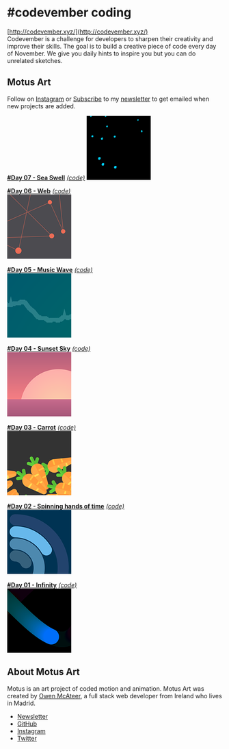 # #codevember coding
[http://codevember.xyz/](http://codevember.xyz/)  
Codevember is a challenge for developers to sharpen their creativity and improve their skills. The goal is to build a creative piece of code every day of November. We give you daily hints to inspire you but you can do unrelated sketches.

## Motus Art
Follow on [Instagram](https://www.instagram.com/Motus_Art/) or [Subscribe](http://eepurl.com/dmntwP) to my [newsletter](http://eepurl.com/dmntwP) to get emailed when new projects are added.


[**#Day 07 - Sea Swell**][day07] [*(code)*][day07code]
[![Day 07](../../assets/img/preview/week_05.png)][day07]

[**#Day 06 - Web**][day06] [*(code)*][day06code]  
[![Day 06](../../assets/img/preview/codevember/06.png)][day06]

[**#Day 05 - Music Wave**][day05] [*(code)*][day05code]  
[![Day 05](../../assets/img/preview/codevember/05.png)][day05]

[**#Day 04 - Sunset Sky**][day04] [*(code)*][day04code]  
[![Day 04](../../assets/img/preview/codevember/04.png)][day04]

[**#Day 03 - Carrot**][day03] [*(code)*][day03code]  
[![Day 03](../../assets/img/preview/codevember/03.png)][day03]

[**#Day 02 - Spinning hands of time**][day02] [*(code)*][day02code]  
[![Day 02](../../assets/img/preview/week_09.png)][day02]

[**#Day 01 - Infinity**][day01] [*(code)*][day01code]  
[![Day 01](../../assets/img/preview/codevember/01.png)][day01]

## About Motus Art

Motus is an art project of coded motion and animation. Motus Art was created by [Owen McAteer](https://owenmcateer.com/), a full stack web developer from Ireland who lives in Madrid.
* [Newsletter](http://eepurl.com/dmntwP)
* [GitHub](https://github.com/owenmcateer)
* [Instagram](https://www.instagram.com/Motus_Art/)
* [Twitter](https://twitter.com/omcateer)

[day01]: https://owenmcateer.github.io/Motus-Art/projects/codevember/01.html
[day01code]: https://github.com/owenmcateer/Motus-Art/blob/master/src/codevember/01.js
[day02]: https://owenmcateer.github.io/Motus-Art/projects/week_09.html
[day02code]: https://github.com/owenmcateer/Motus-Art/blob/master/src/week_09/main.js
[day03]: https://owenmcateer.github.io/Motus-Art/projects/codevember/03.html
[day03code]: https://github.com/owenmcateer/Motus-Art/blob/master/src/codevember/03.js
[day04]: https://owenmcateer.github.io/Motus-Art/projects/codevember/04.html
[day04code]: https://github.com/owenmcateer/Motus-Art/blob/master/src/codevember/04.js
[day05]: https://owenmcateer.github.io/Motus-Art/projects/codevember/05.html
[day05code]: https://github.com/owenmcateer/Motus-Art/blob/master/src/codevember/05.js
[day06]: https://owenmcateer.github.io/Motus-Art/projects/codevember/06.html
[day06code]: https://github.com/owenmcateer/Motus-Art/blob/master/src/codevember/06.js
[day07]: https://owenmcateer.github.io/Motus-Art/projects/week_05.html
[day07code]: https://github.com/owenmcateer/Motus-Art/blob/master/src/week_05/main.js
[day08]: https://owenmcateer.github.io/Motus-Art/projects/codevember/08.html
[day08code]: https://github.com/owenmcateer/Motus-Art/blob/master/src/codevember/08.js
[day09]: https://owenmcateer.github.io/Motus-Art/projects/codevember/09.html
[day09code]: https://github.com/owenmcateer/Motus-Art/blob/master/src/codevember/09.js
[day10]: https://owenmcateer.github.io/Motus-Art/projects/codevember/10.html
[day10code]: https://github.com/owenmcateer/Motus-Art/blob/master/src/codevember/10.js
[day11]: https://owenmcateer.github.io/Motus-Art/projects/codevember/11.html
[day11code]: https://github.com/owenmcateer/Motus-Art/blob/master/src/codevember/11.js
[day12]: https://owenmcateer.github.io/Motus-Art/projects/codevember/12.html
[day12code]: https://github.com/owenmcateer/Motus-Art/blob/master/src/codevember/12.js
[day13]: https://owenmcateer.github.io/Motus-Art/projects/codevember/13.html
[day13code]: https://github.com/owenmcateer/Motus-Art/blob/master/src/codevember/13.js
[day14]: https://owenmcateer.github.io/Motus-Art/projects/codevember/14.html
[day14code]: https://github.com/owenmcateer/Motus-Art/blob/master/src/codevember/14.js
[day15]: https://owenmcateer.github.io/Motus-Art/projects/codevember/15.html
[day15code]: https://github.com/owenmcateer/Motus-Art/blob/master/src/codevember/15.js
[day16]: https://owenmcateer.github.io/Motus-Art/projects/codevember/16.html
[day16code]: https://github.com/owenmcateer/Motus-Art/blob/master/src/codevember/16.js
[day17]: https://owenmcateer.github.io/Motus-Art/projects/codevember/17.html
[day17code]: https://github.com/owenmcateer/Motus-Art/blob/master/src/codevember/17.js
[day18]: https://owenmcateer.github.io/Motus-Art/projects/codevember/18.html
[day18code]: https://github.com/owenmcateer/Motus-Art/blob/master/src/codevember/18.js
[day19]: https://owenmcateer.github.io/Motus-Art/projects/codevember/19.html
[day19code]: https://github.com/owenmcateer/Motus-Art/blob/master/src/codevember/19.js
[day20]: https://owenmcateer.github.io/Motus-Art/projects/codevember/20.html
[day20code]: https://github.com/owenmcateer/Motus-Art/blob/master/src/codevember/20.js
[day21]: https://owenmcateer.github.io/Motus-Art/projects/codevember/21.html
[day21code]: https://github.com/owenmcateer/Motus-Art/blob/master/src/codevember/21.js
[day22]: https://owenmcateer.github.io/Motus-Art/projects/codevember/22.html
[day22code]: https://github.com/owenmcateer/Motus-Art/blob/master/src/codevember/22.js
[day23]: https://owenmcateer.github.io/Motus-Art/projects/codevember/23.html
[day23code]: https://github.com/owenmcateer/Motus-Art/blob/master/src/codevember/23.js
[day24]: https://owenmcateer.github.io/Motus-Art/projects/codevember/24.html
[day24code]: https://github.com/owenmcateer/Motus-Art/blob/master/src/codevember/24.js
[day25]: https://owenmcateer.github.io/Motus-Art/projects/codevember/25.html
[day25code]: https://github.com/owenmcateer/Motus-Art/blob/master/src/codevember/25.js
[day26]: https://owenmcateer.github.io/Motus-Art/projects/codevember/26.html
[day26code]: https://github.com/owenmcateer/Motus-Art/blob/master/src/codevember/26.js
[day27]: https://owenmcateer.github.io/Motus-Art/projects/codevember/27.html
[day27code]: https://github.com/owenmcateer/Motus-Art/blob/master/src/codevember/27.js
[day28]: https://owenmcateer.github.io/Motus-Art/projects/codevember/28.html
[day28code]: https://github.com/owenmcateer/Motus-Art/blob/master/src/codevember/28.js
[day29]: https://owenmcateer.github.io/Motus-Art/projects/codevember/29.html
[day29code]: https://github.com/owenmcateer/Motus-Art/blob/master/src/codevember/29.js
[day30]: https://owenmcateer.github.io/Motus-Art/projects/codevember/30.html
[day30code]: https://github.com/owenmcateer/Motus-Art/blob/master/src/codevember/30.js
[day31]: https://owenmcateer.github.io/Motus-Art/projects/codevember/31.html
[day31code]: https://github.com/owenmcateer/Motus-Art/blob/master/src/codevember/31.js
